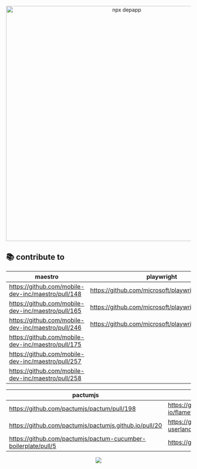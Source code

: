 <p align="center">
  <img width="642" alt="npx depapp" src="https://user-images.githubusercontent.com/6134774/117261311-36966080-ae7a-11eb-8431-551d897e7e20.png">
</p>

## :books: contribute to

<div align="center">

| maestro | playwright | tooljet | senarai 
| ----------- | ----------- | ----------- | ----------- |
| https://github.com/mobile-dev-inc/maestro/pull/148 | https://github.com/microsoft/playwright/pull/16661 | https://github.com/ToolJet/ToolJet/pull/4287 |  https://github.com/zainfathoni/senar.ai/pull/33 |
| https://github.com/mobile-dev-inc/maestro/pull/165 | https://github.com/microsoft/playwright/pull/17524 | https://github.com/ToolJet/ToolJet/pull/4308 | |
| https://github.com/mobile-dev-inc/maestro/pull/246 | https://github.com/microsoft/playwright/pull/17552 | https://github.com/ToolJet/ToolJet/pull/4379 | |
| https://github.com/mobile-dev-inc/maestro/pull/175 |  | | |
| https://github.com/mobile-dev-inc/maestro/pull/257 |  | | |
| https://github.com/mobile-dev-inc/maestro/pull/258 |  | | |

| pactumjs | others |
| ----------- | ----------- |
| https://github.com/pactumjs/pactum/pull/198 | https://github.com/fireship-io/flamethrower/pull/36 |
| https://github.com/pactumjs/pactumjs.github.io/pull/20 | https://github.com/appium-userland/appium-flutter-driver/pull/303 |
| https://github.com/pactumjs/pactum-cucumber-boilerplate/pull/5 | https://github.com/segmentio/orbital/pull/3 |

<a href="https://github.com/anuraghazra/github-readme-stats">
  <img align="center" src="https://github-readme-stats.vercel.app/api?username=depapp&count_private=true&show_icons=true&theme=chartreuse-dark&hide_title=true" />
</a></p>

</div>
